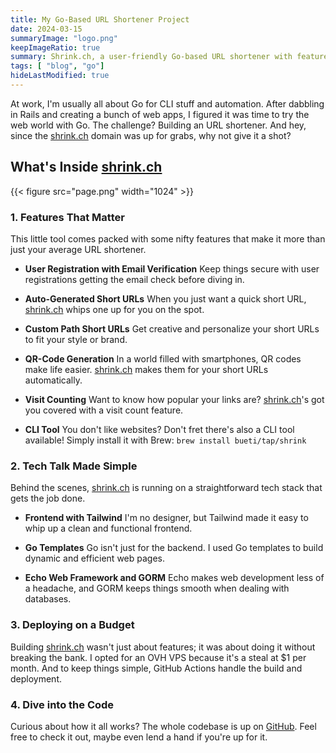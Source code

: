 ```yaml
---
title: My Go-Based URL Shortener Project
date: 2024-03-15
summaryImage: "logo.png"
keepImageRatio: true
summary: Shrink.ch, a user-friendly Go-based URL shortener with features auto-generated and custom short URLs, QR-code generation, and visit tracking.
tags: [ "blog", "go"]
hideLastModified: true
---
```


At work, I'm usually all about Go for CLI stuff and automation. After dabbling in Rails and creating a bunch of web apps, I figured it was time to try the web world with Go. The challenge? Building an URL shortener. And hey, since the [shrink.ch](https://shrink.ch) domain was up for grabs, why not give it a shot?

## What's Inside [shrink.ch](https://shrink.ch)

{{< figure src="page.png" width="1024" >}}

### 1. Features That Matter
This little tool comes packed with some nifty features that make it more than just your average URL shortener.

- **User Registration with Email Verification** Keep things secure with user registrations getting the email check before diving in.

- **Auto-Generated Short URLs** When you just want a quick short URL, [shrink.ch](https://shrink.ch) whips one up for you on the spot.

- **Custom Path Short URLs** Get creative and personalize your short URLs to fit your style or brand.

- **QR-Code Generation** In a world filled with smartphones, QR codes make life easier. [shrink.ch](https://shrink.ch) makes them for your short URLs automatically.

- **Visit Counting** Want to know how popular your links are? [shrink.ch](https://shrink.ch)'s got you covered with a visit count feature.

- **CLI Tool** You don't like websites? Don't fret there's also a CLI tool available! Simply install it with Brew: `brew install bueti/tap/shrink`

### 2. Tech Talk Made Simple
Behind the scenes, [shrink.ch](https://shrink.ch) is running on a straightforward tech stack that gets the job done.

- **Frontend with Tailwind** I'm no designer, but Tailwind made it easy to whip up a clean and functional frontend.

- **Go Templates** Go isn't just for the backend. I used Go templates to build dynamic and efficient web pages.

- **Echo Web Framework and GORM** Echo makes web development less of a headache, and GORM keeps things smooth when dealing with databases.

### 3. Deploying on a Budget
Building [shrink.ch](https://shrink.ch) wasn't just about features; it was about doing it without breaking the bank. I opted for an OVH VPS because it's a steal at $1 per month. And to keep things simple, GitHub Actions handle the build and deployment.

### 4. Dive into the Code
Curious about how it all works? The whole codebase is up on [GitHub](https://github.com/bueti/shrinkster). Feel free to check it out, maybe even lend a hand if you're up for it.
